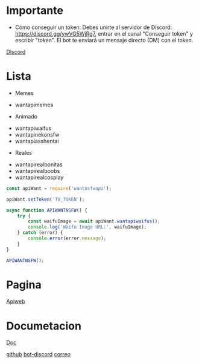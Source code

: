 # Importante
 - Cómo conseguir un token: Debes unirte al servidor de Discord: https://discord.gg/ywVG5WjRg7, entrar en el canal "Conseguir token" y escribir "token". El bot te enviará un mensaje directo (DM) con el token.
 
 [Discord](https://discord.gg/ywVG5WjRg7)

# Lista
 - Memes
 * wantapimemes
 - Animado
 * wantapiwaifus
 * wantapinekonsfw
 * wantapiasshentai
 - Reales
 * wantapirealbonitas
 * wantapirealboobs
 * wantapirealcosplay

```js
const apiWant = require('wantnsfwapi');

apiWant.setToken('TU_TOKEN');

async function APIWANTNSFW() {
    try {
        const waifuImage = await apiWant.wantapiwaifus();
        console.log('Waifu Image URL:', waifuImage);
    } catch (error) {
        console.error(error.message);
    }
}

APIWANTNSFW();
```

# Pagina
[Apiweb](https://apiwant.xyz/)

# Documetacion
[Doc](https://doc.apiwant.xyz/)

[github](https://github.com/AleiStudio)  [bot-discord](https://discord.com/oauth2/authorize?client_id=1083889866955309106&permissions=8&scope=bot%20) [correo](dksiao352@gmail.com)